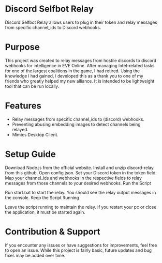 # Discord Selfbot Relay
Discord Selfbot Relay allows users to plug in their token and relay messages from specific channel_ids to Discord webhooks.

# Purpose
This project was created to relay messages from hostile discords to discord webhooks for intelligence in EVE Online. After managing Intel-related tasks for one of the largest coalitions in the game, I had retired. Using the knowledge I had gained, I developed this as a thank you to one of my friends who greatly helped my new alliance. It is intended to be lightweight tool that can be run locally.

# Features
* Relay messages from specific channel_ids to (discord) webhooks.
* Preventing abusing embedding images to detect channels being relayed.
* Mimics Desktop Client.

# Setup Guide
Download Node.js from the official website.
Install and unzip discord-relay from this github.
Open config.json.
Set your Discord token in the token field.
Map your channel_ids and webhooks in the respective fields to relay messages from those channels to your desired webhooks.
Run the Script

Run start.bat to start the relay.
You should see the relay output messages in the console.
Keep the Script Running

Leave the script running to maintain the relay. If you restart your pc or close the application, it must be started again.

# Contribution & Support
If you encounter any issues or have suggestions for improvements, feel free to open an issue. While this project is fairly basic, future updates and bug fixes may be added over time.
